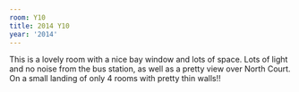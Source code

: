 ```yaml
---
room: Y10
title: 2014 Y10
year: '2014'
---
```


This is a lovely room with a nice bay window and lots of space. Lots of light and no noise from the bus station, as well as a pretty view over North Court. On a small landing of only 4 rooms with pretty thin walls!!